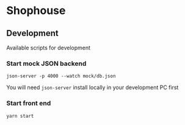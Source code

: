 # Shophouse

## Development

Available scripts for development

### Start mock JSON backend

```
json-server -p 4000 --watch mock/db.json
```

You will need `json-server` install locally in your development PC first

### Start front end

```
yarn start
```
